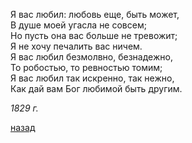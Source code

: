 Я вас любил: любовь еще, быть может,  
В душе моей угасла не совсем;  
Но пусть она вас больше не тревожит;  
Я не хочу печалить вас ничем.  
Я вас любил безмолвно, безнадежно,  
То робостью, то ревностью томим;  
Я вас любил так искренно, так нежно,  
Как дай вам Бог любимой быть другим.  

_1829 г._

[назад](./../004-pr.md)

